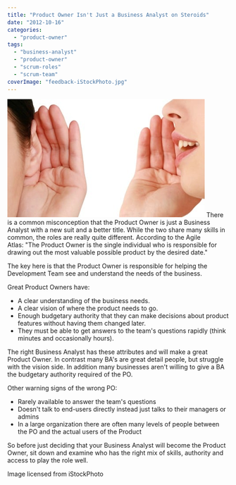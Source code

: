 ```yaml
---
title: "Product Owner Isn't Just a Business Analyst on Steroids"
date: "2012-10-16"
categories: 
  - "product-owner"
tags: 
  - "business-analyst"
  - "product-owner"
  - "scrum-roles"
  - "scrum-team"
coverImage: "feedback-iStockPhoto.jpg"
---
```


![Feedback Listening - image licensed from iStock Photo](images/feedback-iStockPhoto.jpg) There is a common misconception that the Product Owner is just a Business Analyst with a new suit and a better title. While the two share many skills in common, the roles are really quite different. According to the Agile Atlas: "The Product Owner is the single individual who is responsible for drawing out the most valuable possible product by the desired date."

The key here is that the Product Owner is responsible for helping the Development Team see and understand the needs of the business.

Great Product Owners have:

- A clear understanding of the business needs.
- A clear vision of where the product needs to go.
- Enough budgetary authority that they can make decisions about product features without having them changed later.
- They must be able to get answers to the team's questions rapidly (think minutes and occasionally hours).

The right Business Analyst has these attributes and will make a great Product Owner. In contrast many BA's are great detail people, but struggle with the vision side. In addition many businesses aren't willing to give a BA the budgetary authority required of the PO.

Other warning signs of the wrong PO:

- Rarely available to answer the team's questions
- Doesn't talk to end-users directly instead just talks to their managers or admins
- In a large organization there are often many levels of people between the PO and the actual users of the Product

So before just deciding that your Business Analyst will become the Product Owner, sit down and examine who has the right mix of skills, authority and access to play the role well.

Image licensed from iStockPhoto
